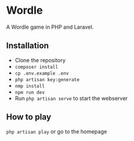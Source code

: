 # Wordle

A Wordle game in PHP and Laravel.

## Installation

- Clone the repository
- `composer install`
- `cp .env.example .env`
- `php artisan key:generate`
- `nmp install`
- `npm run dev`
- Run `php artisan serve` to start the webserver

## How to play

`php artisan play` or go to the homepage
